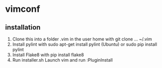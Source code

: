# vimconf
## installation
1. Clone this into a folder .vim in the user home with git clone ... ~/.vim
1. Install pylint with sudo apt-get install pylint (Ubuntu) or sudo pip install pylint
1. Install Flake8 with pip install flake8
1. Run installer.sh
Launch vim and run :PluginInstall
